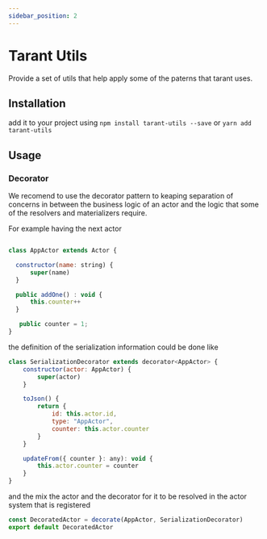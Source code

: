 ```yaml
---
sidebar_position: 2
---
```


# Tarant Utils

Provide a set of utils that help apply some of the paterns that tarant uses.

## Installation

add it to your project using `npm install tarant-utils --save` or `yarn add tarant-utils`

## Usage

### Decorator

We recomend to use the decorator pattern to keaping separation of concerns in between the business logic of an actor and the logic that some of the resolvers and materializers require.

For example having the next actor

```js

class AppActor extends Actor {

  constructor(name: string) {
      super(name)
  }

  public addOne() : void {
      this.counter++
  }

   public counter = 1; 
}
```
the definition of the serialization information could be done like
```js
class SerializationDecorator extends decorator<AppActor> {
    constructor(actor: AppActor) {
        super(actor)
    }

    toJson() {
        return {
            id: this.actor.id,
            type: "AppActor",
            counter: this.actor.counter
        }
    }

    updateFrom({ counter }: any): void {
        this.actor.counter = counter
    }
}
```
and the mix the actor and the decorator for it to be resolved in the actor system that is registered
```js
const DecoratedActor = decorate(AppActor, SerializationDecorator)
export default DecoratedActor
```
